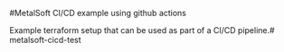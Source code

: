 #MetalSoft CI/CD example using github actions

Example terraform setup that can be used as part of a CI/CD pipeline.# metalsoft-cicd-test
